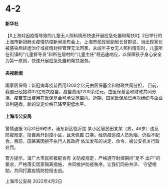 # 4-2

#### 新华社

【#上海对因疫情导致的儿童无人照料情形快速开展应急处置和帮扶#】2日举行的上海市新冠肺炎疫情防控新闻发布会上，上海市民政局副局长曾群说，当出现家长被感染后转运治疗或疫情封控管理无法回家，未成年子女无人照料情形时，儿童所在街镇的“儿童督导员”和所在居村的“儿童主任”将迅速响应，以保障孩子身心安全为第一原则，快速开展应急处置和帮扶服务。

#### 央视新闻

国家医保局：新冠病毒疫苗费用1200余亿元由医保基金和财政共同分担， 目前，我国已经接种32亿剂次疫苗，疫苗费用1200余亿元，由医保基金和财政共同分担，疫苗支出费用在医保基金可承受范围内。近期，国家医保局已再次组织与企业谈判磋商，新的议定价格已降至更低水平。

#### 上海市公安局

警情通报 3月31日9时许，浦东新区临沂路 某小区居民田某某（男，46岁）违反防疫规定，擅自离开封控小区，且未佩戴 口罩。经防疫巡控人员劝阻，仍拒不配 合。目前，田某某因拒不执行人民政府 依法发布的决定、命令，被公安机关行政处罚。

警方提示，请广大市民积极配合有 关防疫规定，严格遵守封控期间“足不 出户”的要求，严格落实居家隔离措施， 共同维护防疫秩序。让我们同舟共济、 守望相助，共同打赢疫情防控阻击战。

上海市公安局 2022年4月2日

####
